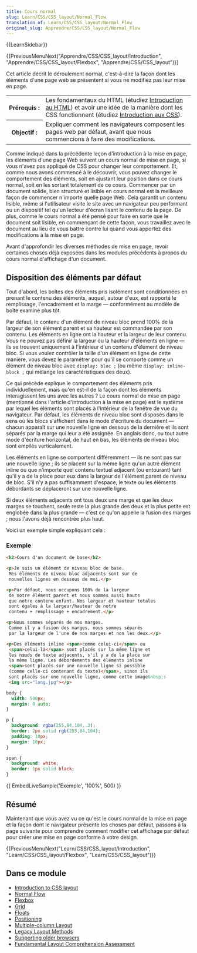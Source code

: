 ```yaml
---
title: Cours normal
slug: Learn/CSS/CSS_layout/Normal_Flow
translation_of: Learn/CSS/CSS_layout/Normal_Flow
original_slug: Apprendre/CSS/CSS_layout/Normal_Flow
---
```

{{LearnSidebar}}

{{PreviousMenuNext("Apprendre/CSS/CSS_layout/Introduction", "Apprendre/CSS/CSS_layout/Flexbox", "Apprendre/CSS/CSS_layout")}}

Cet article décrit le déroulement normal, c'est-à-dire la façon dont les éléments d'une page web se présentent si vous ne modifiez pas leur mise en page.

<table class="standard-table">
  <tbody>
    <tr>
      <th scope="row">Prérequis&nbsp;:</th>
      <td>
        Les fondamentaux du HTML (étudiez
        <a href="/fr/Apprendre/HTML/Introduction_%C3%A0_HTML"
          >Introduction au HTML</a
        >) et avoir une idée de la manière dont les CSS fonctionnent (étudiez
        <a href="/fr/Apprendre/CSS/Introduction_à_CSS">Introduction aux CSS</a
        >).
      </td>
    </tr>
    <tr>
      <th scope="row">Objectif&nbsp;:</th>
      <td>
        Expliquer comment les navigateurs composent les pages web par défaut,
        avant que nous commencions à faire des modifications.
      </td>
    </tr>
  </tbody>
</table>

Comme indiqué dans la précédente leçon d'introduction à la mise en page, les éléments d'une page Web suivent un cours normal de mise en page, si vous n'avez pas appliqué de CSS pour changer leur comportement. Et, comme nous avons commencé à le découvrir, vous pouvez changer le comportement des éléments, soit en ajustant leur position dans ce cours normal, soit en les sortant totalement de ce cours. Commencer par un document solide, bien structuré et lisible en cours normal est la meilleure façon de commencer n'importe quelle page Web. Cela garantit un contenu lisible, même si l'utilisateur visite le site avec un navigateur peu performant ou un dispositif tel qu'un lecteur d'écran lisant le contenu de la page. De plus, comme le cours normal a été pensé pour faire en sorte que le document soit lisible, en commençant de cette façon, vous travaillez avec le document au lieu de vous battre contre lui quand vous apportez des modifications à la mise en page.

Avant d'approfondir les diverses méthodes de mise en page, revoir certaines choses déjà exposées dans les modules précédents à propos du cours normal d'affichage d'un document.

## Disposition des éléments par défaut

Tout d'abord, les boîtes des éléments pris isolément sont conditionnées en prenant le contenu des éléments, auquel, autour d'eux, est rapporté le remplissage, l'encadrement et la marge — conformément au modèle de boîte examiné plus tôt.

Par défaut, le contenu d'un élément de niveau bloc prend 100% de la largeur de son élément parent et sa hauteur est commandée par son contenu. Les éléments en ligne ont la hauteur et la largeur de leur contenu. Vous ne pouvez pas définir la largeur ou la hauteur d'éléments en ligne — ils se trouvent uniquement à l'intérieur d'un contenu d'élément de niveau bloc. Si vous voulez contrôler la taille d'un élément en ligne de cette manière, vous devez le paramétrer pour qu'il se comporte comme un élément de niveau bloc avec `display: bloc ;` (ou même `display: inline-block ;` qui mélange les caractéristiques des deux).

Ce qui précède explique le comportement des éléments pris individuellement, mais qu'en est-il de la façon dont les éléments interagissent les uns avec les autres ? Le cours normal de mise en page (mentionné dans l'article d'introduction à la mise en page) est le système par lequel les éléments sont placés à l'intérieur de la fenêtre de vue du navigateur. Par défaut, les éléments de niveau bloc sont disposés dans le sens où les blocs s'affichent dans le mode d'écriture du document — chacun apparaît sur une nouvelle ligne en dessous de la dernière et ils sont séparés par la marge qui leur a été assignée. En anglais donc, ou tout autre mode d'écriture horizontal, de haut en bas, les éléments de niveau bloc sont empilés verticalement.

Les éléments en ligne se comportent différemment — ils ne sont pas sur une nouvelle ligne ; ils se placent sur la même ligne qu'un autre élément inline ou que n'importe quel contenu textuel adjacent (ou entourant) tant qu'il y a de la place pour eux dans la largeur de l'élément parent de niveau de bloc. S'il n'y a pas suffisamment d'espace, le texte ou les éléments débordants se déplaceront sur une nouvelle ligne.

Si deux éléments adjacents ont tous deux une marge et que les deux marges se touchent, seule reste la plus grande des deux et la plus petite est englobée dans la plus grande — c'est ce qu'on appelle la fusion des marges ; nous l'avons déjà rencontrée plus haut.

Voici un exemple simple expliquant cela :

### Exemple

```html
<h2>Cours d'un document de base</h2>

<p>Je suis un élément de niveau bloc de base.
 Mes éléments de niveau bloc adjacents sont sur de
 nouvelles lignes en dessous de moi.</p>

<p>Par défaut, nous occupons 100% de la largeur
 de notre élément parent et nous sommes aussi hauts
 que notre contenu enfant. Nos largeur et hauteur totales
 sont égales à la largeur/hauteur de notre
 contenu + remplissage + encadrement.</p>

<p>Nous sommes séparés de nos marges.
 Comme il y a fusion des marges, nous sommes séparés
 par la largeur de l'une de nos marges et non les deux.</p>

<p>Des éléments inline <span>comme celui-ci</span> ou
 <span>celui‑là</span> sont placés sur la même ligne et
 les nœuds de texte adjacents, s'il y a de la place sur
 la même ligne. Les débordements des éléments inline
 <span>sont placés sur une nouvelle ligne si possible
 (comme celle‑ci contenant du texte)</span>, sinon ils
 sont placés sur une nouvelle ligne, comme cette image&nbsp;:
 <img src="long.jpg"></p>
```

```css
body {
  width: 500px;
  margin: 0 auto;
}

p {
  background: rgba(255,84,104,.3);
  border: 2px solid rgb(255,84,104);
  padding: 10px;
  margin: 10px;
}

span {
  background: white;
  border: 1px solid black;
}
```

{{ EmbedLiveSample('Exemple', '100%', 500) }}

## Résumé

Maintenant que vous avez vu ce qu'est le cours normal de la mise en page et la façon dont le navigateur présente les choses par défaut, passons à la page suivante pour comprendre comment modifier cet affichage par défaut pour créer une mise en page conforme à votre design.

{{PreviousMenuNext("Learn/CSS/CSS_layout/Introduction", "Learn/CSS/CSS_layout/Flexbox", "Learn/CSS/CSS_layout")}}

## Dans ce module

- [Introduction to CSS layout](/fr/docs/Learn/CSS/CSS_layout/Introduction)
- [Normal Flow](/fr/docs/Learn/CSS/CSS_layout/Normal_Flow)
- [Flexbox](/fr/docs/Learn/CSS/CSS_layout/Flexbox)
- [Grid](/fr/docs/Learn/CSS/CSS_layout/Grids)
- [Floats](/fr/docs/Learn/CSS/CSS_layout/Floats)
- [Positioning](/fr/docs/Learn/CSS/CSS_layout/Positioning)
- [Multiple-column Layout](/fr/docs/Learn/CSS/CSS_layout/Multiple-column_Layout)
- [Legacy Layout Methods](/fr/docs/Learn/CSS/CSS_layout/Legacy_Layout_Methods)
- [Supporting older browsers](/fr/docs/Learn/CSS/CSS_layout/Supporting_Older_Browsers)
- [Fundamental Layout Comprehension Assessment](/fr/docs/Learn/CSS/CSS_layout/Fundamental_Layout_Comprehension)
